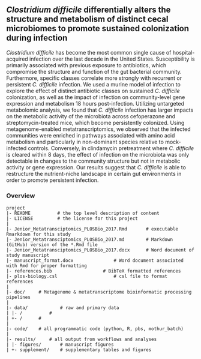 
## *Clostridium difficile* differentially alters the structure and metabolism of distinct cecal microbiomes to promote sustained colonization during infection


*Clostridium difficile* has become the most common single cause of hospital-acquired infection over the last decade in the United States. Susceptibility is primarily associated with previous exposure to antibiotics, which compromise the structure and function of the gut bacterial community. Furthermore, specific classes correlate more strongly with recurrent or persistent *C. difficile* infection. We used a murine model of infection to explore the effect of distinct antibiotic classes on sustained *C. difficile* colonization, as well as the impact of infection on community-level gene expression and metabolism 18 hours post-infection. Utilizing untargeted metabolomic analysis, we found that *C. difficile* infection has larger impacts on the metabolic activity of the microbiota across cefoperazone and streptomycin-treated mice, which become persistently colonized. Using metagenome-enabled metatranscriptomics, we observed that the infected communities were enriched in pathways associated with amino acid metabolism and particularly in non-dominant species relative to mock-infected controls. Conversely, in clindamycin pretreatment where *C. difficile* is cleared within 8 days, the effect of infection on the microbiota was only detectable in changes to the community structure but not in metabolic activity or gene expression. Our results suggest that *C. difficile* is able to restructure the nutrient-niche landscape in certain gut environments in order to promote persistent infection.


### Overview

	project
	|- README          # the top level description of content
	|- LICENSE         # the license for this project
	|
	|- Jenior_Metatransciptomics_PLOSBio_2017.Rmd		# executable Rmarkdown for this study
	|- Jenior_Metatransciptomics_PLOSBio_2017.md		# Markdown (GitHub) version of the *.Rmd file
	|- Jenior_Metatransciptomics_PLOSBio_2017.docx		# Word document of study manuscript
	|- manuscript_format.docx				# Word document associated with Rmd for proper formatting
	|- references.bib					# BibTeX formatted references
	|- plos-biology.csl						# csl file to format references
	|
	|- doc/		# Metagenome & metatranscriptome bioinformatic processing pipelines
	|
	|- data/          	# raw and primary data
	| |- /			# 
	| +- /		# 
	|
	|- code/	# all programmatic code (python, R, pbs, mothur_batch)
	|
	|- results/		# all output from workflows and analyses
	| |- figures/		# manuscript figures
	| +- supplement/	# supplementary tables and figures

